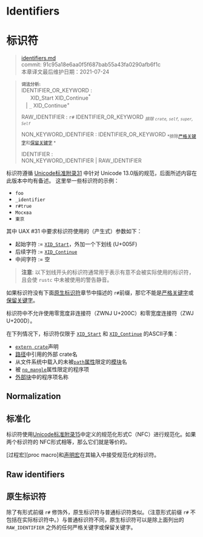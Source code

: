 # Identifiers
# 标识符

>[identifiers.md](https://github.com/rust-lang/reference/blob/master/src/identifiers.md)\
>commit: 91c95a18e6aa0f5f687bab55a43fa0290afb6f1c \
>本章译文最后维护日期：2021-07-24

> **<sup>词法分析:<sup>**\
> IDENTIFIER_OR_KEYWORD :\
> &nbsp;&nbsp; &nbsp;&nbsp; XID_Start XID_Continue<sup>\*</sup>\
> &nbsp;&nbsp; | `_` XID_Continue<sup>+</sup>
>
> RAW_IDENTIFIER : `r#` IDENTIFIER_OR_KEYWORD <sub>*排除 `crate`, `self`, `super`, `Self`*</sub>
>
> NON_KEYWORD_IDENTIFIER : IDENTIFIER_OR_KEYWORD <sub>*排除[严格关键字][strict]和[保留关键字][reserved] *</sub>
>
> IDENTIFIER :\
> NON_KEYWORD_IDENTIFIER | RAW_IDENTIFIER

<!-- When updating the version, update the UAX links, too. -->
标识符遵循 [Unicode标准附录31][UAX31] 中针对 Unicode 13.0版的规范，后面所述内容在此版本中均有备述。
这里举一些标识符的示例：

* `foo`
* `_identifier`
* `r#true`
* `Москва`
* `東京`

其中 UAX #31 中要求标识符使用的（产生式）参数如下：

* 起始字符 := [`XID_Start`]，外加一个下划线 (U+005F)
* 后续字符 := [`XID_Continue`]
* 中间字符 := 空

> **注意**: 以下划线开头的标识符通常用于表示有意不会被实际使用的标识符，且会使 `rustc` 中未被使用的警告静音。

如果标识符没有下面[原生标识符](#raw-identifiers)章节中描述的 `r#`前缀，那它不能是[严格关键字][strict]或[保留关键字][reserved]。

标识符中不允许使用零宽度非连接符（ZWNJ U+200C）和零宽度连接符（ZWJ U+200D）。

在下列情况下，标识符仅限于 [`XID_Start`] 和 [`XID_Continue`] 的ASCII子集：

* [`extern crate`]声明
* [路径][path]中引用的外部 crate名
* 从文件系统中载入的未被[`path`属性][`path` attribute]限定的[模块][Module]名
* 被 [`no_mangle`]属性限定的程序项
* [外部块][external blocks]中的程序项名称

## Normalization
## 标准化

标识符使用[Unicode标准附录15][UAX15]中定义的规范化形式C（NFC）进行规范化。如果两个标识符的 NFC形式相等，那么它们就是等价的。

[过程宏][proc macro]和[声明宏][mbe]在其输入中接受规范化的标识符。

## Raw identifiers
## 原生标识符

除了有形式前缀 `r#` 修饰外，原生标识符与普通标识符类似。（注意形式前缀 `r#` 不包括在实际标识符中。）与普通标识符不同，原生标识符可以是除上面列出的 `RAW_IDENTIFIER` 之外的任何严格关键字或保留关键字。

[`extern crate`]: items/extern-crates.md
[`no_mangle`]: abi.md#the-no_mangle-attribute
[`path` attribute]: items/modules.md#the-path-attribute
[`XID_Continue`]: http://unicode.org/cldr/utility/list-unicodeset.jsp?a=%5B%3AXID_Continue%3A%5D&abb=on&g=&i=
[`XID_Start`]:  http://unicode.org/cldr/utility/list-unicodeset.jsp?a=%5B%3AXID_Start%3A%5D&abb=on&g=&i=
[external blocks]: items/external-blocks.md
[mbe]: macros-by-example.md
[module]: items/modules.md
[path]: paths.md
[proc-macro]: procedural-macros.md
[reserved]: keywords.md#reserved-keywords
[strict]: keywords.md#strict-keywords
[UAX15]: https://www.unicode.org/reports/tr15/tr15-50.html
[UAX31]: https://www.unicode.org/reports/tr31/tr31-33.html
